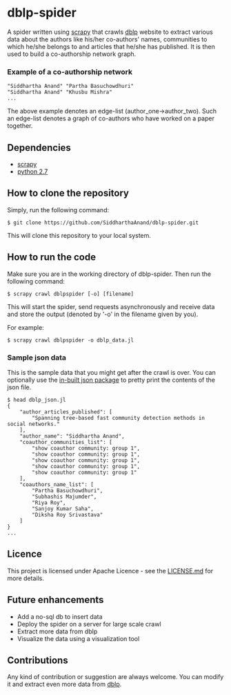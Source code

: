 # dblp-spider

A spider written using [scrapy](https://scrapy.org/) that crawls [dblp](http://dblp.uni-trier.de/) website to
extract various data about the authors like his/her co-authors' names, communities to which he/she belongs to and
articles that he/she has published. It is then used to build a co-authorship network graph.

### Example of a co-authorship network
```
"Siddhartha Anand" "Partha Basuchowdhuri"
"Siddhartha Anand" "Khusbu Mishra"
...
```
The above example denotes an edge-list (author_one->author_two). Such an edge-list
denotes a graph of co-authors who have worked on a paper together.

## Dependencies

- [scrapy](https://doc.scrapy.org/en/latest/intro/install.html)
- [python 2.7](https://www.python.org/)

## How to clone the repository
Simply, run the following command:
```
$ git clone https://github.com/SiddharthaAnand/dblp-spider.git
```
This will clone this repository to your local system.

## How to run the code
Make sure you are in the working directory of dblp-spider. Then run the following command:
```
$ scrapy crawl dblpspider [-o] [filename]
```

This will start the spider, send requests asynchronously and receive data and store the
output (denoted by '-o' in the filename given by you).

For example:
```
$ scrapy crawl dblpspider -o dblp_data.jl
```

### Sample json data
This is the sample data that you might get after the crawl is over.
You can optionally use the [in-built json package](https://docs.python.org/2/library/json.html) to pretty print the
contents of the json file.
```
$ head dblp_json.jl
{
    "author_articles_published": [
        "Spanning tree-based fast community detection methods in social networks."
    ],
    "author_name": "Siddhartha Anand",
    "coauthor_communities_list": [
        "show coauthor community: group 1",
        "show coauthor community: group 1",
        "show coauthor community: group 1",
        "show coauthor community: group 1",
        "show coauthor community: group 1"
    ],
    "coauthors_name_list": [
        "Partha Basuchowdhuri",
        "Subhashis Majumder",
        "Riya Roy",
        "Sanjoy Kumar Saha",
        "Diksha Roy Srivastava"
    ]
}
...
```

## Licence
This project is licensed under Apache Licence - see the [LICENSE.md](/LICENSE.md) for more details.

## Future enhancements
* Add a no-sql db to insert data
* Deploy the spider on a server for large scale crawl
* Extract more data from dblp
* Visualize the data using a visualization tool

## Contributions
Any kind of contribution or suggestion are always welcome. You can modify it and extract even more data from [dblp](http://dblp.uni-trier.de/).
